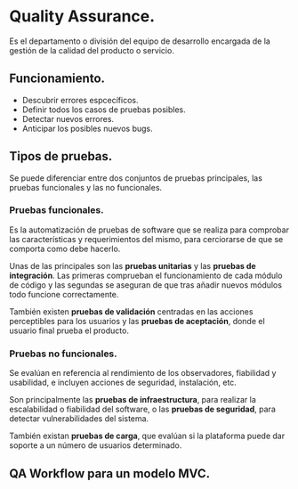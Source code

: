 # Quality Assurance.

Es el departamento o división del equipo de desarrollo encargada de la gestión de la calidad del producto o servicio.



## Funcionamiento.

-  Descubrir errores espcecíficos.
- Definir todos los casos de pruebas posibles.
- Detectar nuevos errores.
- Anticipar los posibles nuevos bugs. 



## Tipos de pruebas.

Se puede diferenciar entre dos conjuntos de pruebas principales, las pruebas funcionales y las no funcionales.

### Pruebas funcionales.

Es la automatización de pruebas de software que se realiza para comprobar las características y requerimientos del mismo, para cerciorarse de que se comporta como debe hacerlo. 

Unas de las principales son las __pruebas unitarias__ y las __pruebas de integración__. Las primeras comprueban el funcionamiento de cada módulo de código y las segundas se aseguran de que tras añadir nuevos módulos todo funcione correctamente.

También existen __pruebas de validación__ centradas en las acciones perceptibles para los usuarios y las __pruebas de aceptación__, donde el usuario final prueba el producto.

### Pruebas no funcionales.

Se evalúan en referencia al rendimiento de los observadores, fiabilidad y usabilidad, e incluyen acciones de seguridad, instalación, etc.

Son principalmente las __pruebas de infraestructura__, para realizar la escalabilidad o fiabilidad del software, o las __pruebas de seguridad__, para detectar vulnerabilidades del sistema.

También existan __pruebas de carga__, que evalúan si la plataforma puede dar soporte a un número de usuarios determinado.



## QA Workflow para un modelo MVC.

